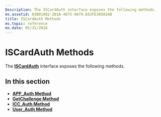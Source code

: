 ```yaml
---
Description: The ISCardAuth interface exposes the following methods.
ms.assetid: 83B01082-2B1A-4075-9A79-E63FE385834B
title: ISCardAuth Methods
ms.topic: reference
ms.date: 05/31/2018
---
```


# ISCardAuth Methods

The [**ISCardAuth**](iscardauth.md) interface exposes the following methods.

## In this section

-   [**APP\_Auth Method**](iscardauth-app-auth.md)
-   [**GetChallenge Method**](iscardauth-getchallenge.md)
-   [**ICC\_Auth Method**](iscardauth-icc-auth.md)
-   [**User\_Auth Method**](iscardauth-user-auth.md)

 

 



